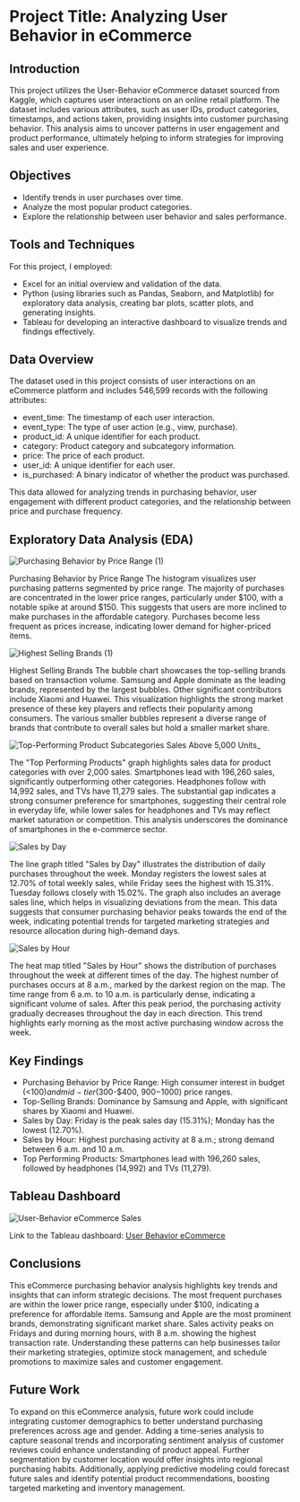 # Project Title: Analyzing User Behavior in eCommerce

## Introduction
This project utilizes the User-Behavior eCommerce dataset sourced from Kaggle, which captures user interactions on an online retail platform. The dataset includes various attributes, such as user IDs, product categories, timestamps, and actions taken, providing insights into customer purchasing behavior. This analysis aims to uncover patterns in user engagement and product performance, ultimately helping to inform strategies for improving sales and user experience.


## Objectives
- Identify trends in user purchases over time.
- Analyze the most popular product categories.
- Explore the relationship between user behavior and sales performance.


## Tools and Techniques
For this project, I employed:

- Excel for an initial overview and validation of the data.
- Python (using libraries such as Pandas, Seaborn, and Matplotlib) for exploratory data analysis, creating bar plots, scatter plots, and generating insights.
- Tableau for developing an interactive dashboard to visualize trends and findings effectively.


## Data Overview
The dataset used in this project consists of user interactions on an eCommerce platform and includes 546,599 records with the following attributes:

- event_time: The timestamp of each user interaction.
- event_type: The type of user action (e.g., view, purchase).
- product_id: A unique identifier for each product.
- category: Product category and subcategory information.
- price: The price of each product.
- user_id: A unique identifier for each user.
- is_purchased: A binary indicator of whether the product was purchased.

This data allowed for analyzing trends in purchasing behavior, user engagement with different product categories, and the relationship between price and purchase frequency.


## Exploratory Data Analysis (EDA)

![Purchasing Behavior by Price Range (1)](https://github.com/user-attachments/assets/a5646087-3812-4861-9484-be3a7773da4f)

Purchasing Behavior by Price Range The histogram visualizes user purchasing patterns segmented by price range. The majority of purchases are concentrated in the lower price ranges, particularly under $100, with a notable spike at around $150. This suggests that users are more inclined to make purchases in the affordable category. Purchases become less frequent as prices increase, indicating lower demand for higher-priced items.


![Highest Selling Brands (1)](https://github.com/user-attachments/assets/bd5a15b2-26a2-4592-9ce4-c0b074f62640)

Highest Selling Brands The bubble chart showcases the top-selling brands based on transaction volume. Samsung and Apple dominate as the leading brands, represented by the largest bubbles. Other significant contributors include Xiaomi and Huawei. This visualization highlights the strong market presence of these key players and reflects their popularity among consumers. The various smaller bubbles represent a diverse range of brands that contribute to overall sales but hold a smaller market share.

![_Top-Performing Product Subcategories_ Sales Above 5,000 Units_](https://github.com/user-attachments/assets/9d4371a8-9aa0-4997-89a6-f307030ec089)

The "Top Performing Products" graph highlights sales data for product categories with over 2,000 sales. Smartphones lead with 196,260 sales, significantly outperforming other categories. Headphones follow with 14,992 sales, and TVs have 11,279 sales. The substantial gap indicates a strong consumer preference for smartphones, suggesting their central role in everyday life, while lower sales for headphones and TVs may reflect market saturation or competition. This analysis underscores the dominance of smartphones in the e-commerce sector.

![Sales by Day](https://github.com/user-attachments/assets/96a5b9dd-1929-45a0-bad1-2bc3a4eadb88)

The line graph titled "Sales by Day" illustrates the distribution of daily purchases throughout the week. Monday registers the lowest sales at 12.70% of total weekly sales, while Friday sees the highest with 15.31%. Tuesday follows closely with 15.02%. The graph also includes an average sales line, which helps in visualizing deviations from the mean. This data suggests that consumer purchasing behavior peaks towards the end of the week, indicating potential trends for targeted marketing strategies and resource allocation during high-demand days.

![Sales by Hour](https://github.com/user-attachments/assets/f802f4bd-fcbb-4057-952f-e23e079ac8f9)

The heat map titled "Sales by Hour" shows the distribution of purchases throughout the week at different times of the day. The highest number of purchases occurs at 8 a.m., marked by the darkest region on the map. The time range from 6 a.m. to 10 a.m. is particularly dense, indicating a significant volume of sales. After this peak period, the purchasing activity gradually decreases throughout the day in each direction. This trend highlights early morning as the most active purchasing window across the week.

## Key Findings
- Purchasing Behavior by Price Range: High consumer interest in budget (<$100) and mid-tier ($300-$400, $900-$1000) price ranges.
- Top-Selling Brands: Dominance by Samsung and Apple, with significant shares by Xiaomi and Huawei.
- Sales by Day: Friday is the peak sales day (15.31%); Monday has the lowest (12.70%).
- Sales by Hour: Highest purchasing activity at 8 a.m.; strong demand between 6 a.m. and 10 a.m.
- Top Performing Products: Smartphones lead with 196,260 sales, followed by headphones (14,992) and TVs (11,279).



## Tableau Dashboard
![User-Behavior eCommerce Sales](https://github.com/user-attachments/assets/d7db909e-a2a8-418d-bcc8-e2e75c716deb)

Link to the Tableau dashboard: [User Behavior eCommerce](https://public.tableau.com/app/profile/tyler.ross7761/viz/User-BehavioreCommerce/Dashboard1#1)


## Conclusions
This eCommerce purchasing behavior analysis highlights key trends and insights that can inform strategic decisions. The most frequent purchases are within the lower price range, especially under $100, indicating a preference for affordable items. Samsung and Apple are the most prominent brands, demonstrating significant market share. Sales activity peaks on Fridays and during morning hours, with 8 a.m. showing the highest transaction rate. Understanding these patterns can help businesses tailor their marketing strategies, optimize stock management, and schedule promotions to maximize sales and customer engagement.


## Future Work
To expand on this eCommerce analysis, future work could include integrating customer demographics to better understand purchasing preferences across age and gender. Adding a time-series analysis to capture seasonal trends and incorporating sentiment analysis of customer reviews could enhance understanding of product appeal. Further segmentation by customer location would offer insights into regional purchasing habits. Additionally, applying predictive modeling could forecast future sales and identify potential product recommendations, boosting targeted marketing and inventory management.
